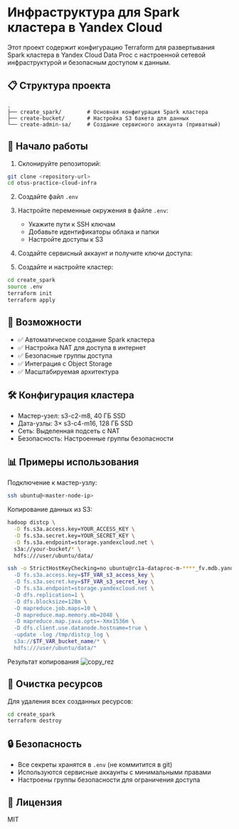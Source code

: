 # Инфраструктура для Spark кластера в Yandex Cloud

Этот проект содержит конфигурацию Terraform для развертывания Spark кластера в Yandex Cloud Data Proc с настроенной сетевой инфраструктурой и безопасным доступом к данным.

## 📋 Структура проекта

```
.
├── create_spark/        # Основная конфигурация Spark кластера
├── create-bucket/       # Настройка S3 бакета для данных
└── create-admin-sa/     # Создание сервисного аккаунта (приватный)
```

## 🚀 Начало работы

1. Склонируйте репозиторий:
```bash
git clone <repository-url>
cd otus-practice-cloud-infra
```



2. Создайте файл `.env`

3. Настройте переменные окружения в файле `.env`:
   - Укажите пути к SSH ключам
   - Добавьте идентификаторы облака и папки
   - Настройте доступы к S3

4. Создайте сервисный аккаунт и получите ключи доступа:


5. Создайте и настройте кластер:
```bash
cd create_spark
source .env
terraform init
terraform apply
```

## 🔋 Возможности

- ✅ Автоматическое создание Spark кластера
- ✅ Настройка NAT для доступа в интернет
- ✅ Безопасные группы доступа
- ✅ Интеграция с Object Storage
- ✅ Масштабируемая архитектура

## 🛠 Конфигурация кластера

- Мастер-узел: s3-c2-m8, 40 ГБ SSD
- Дата-узлы: 3× s3-c4-m16, 128 ГБ SSD
- Сеть: Выделенная подсеть с NAT
- Безопасность: Настроенные группы безопасности

## 📊 Примеры использования

Подключение к мастер-узлу:
```bash
ssh ubuntu@<master-node-ip>
```

Копирование данных из S3:
```bash
hadoop distcp \
  -D fs.s3a.access.key=YOUR_ACCESS_KEY \
  -D fs.s3a.secret.key=YOUR_SECRET_KEY \
  -D fs.s3a.endpoint=storage.yandexcloud.net \
  s3a://your-bucket/* \
  hdfs:///user/ubuntu/data/
```

```bash
ssh -o StrictHostKeyChecking=no ubuntu@rc1a-dataproc-m-****_fv.mdb.yandexcloud.net "hadoop distcp \
  -D fs.s3a.access.key=$TF_VAR_s3_access_key \
  -D fs.s3a.secret.key=$TF_VAR_s3_secret_key \
  -D fs.s3a.endpoint=storage.yandexcloud.net \
  -D dfs.replication=1 \
  -D dfs.blocksize=128m \
  -D mapreduce.job.maps=10 \
  -D mapreduce.map.memory.mb=2048 \
  -D mapreduce.map.java.opts=-Xmx1536m \
  -D dfs.client.use.datanode.hostname=true \
  -update -log /tmp/distcp_log \
  s3a://$TF_VAR_bucket_name/* \
  hdfs:///user/ubuntu/data/"
```

Результат копирования
![copy_rez](https://github.com/user-attachments/assets/4bf55f96-71f7-4fb9-ada8-4240830eaac7)

## 🧹 Очистка ресурсов

Для удаления всех созданных ресурсов:
```bash
cd create_spark
terraform destroy
```

## 🔒 Безопасность

- Все секреты хранятся в `.env` (не коммитится в git)
- Используются сервисные аккаунты с минимальными правами
- Настроены группы безопасности для ограничения доступа

## 📝 Лицензия

MIT
